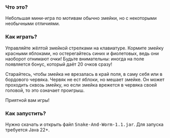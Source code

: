 ### Что это?

Небольшая мини-игра по мотивам обычно змейки, но
с некоторыми необычными отличиями.

### Как играть?

Управляйте жёлтой змейкой стрелками на клавиатуре.
Кормите змейку красными яблоками,
но остерегайтесь синих и фиолетовых, ведь они наоборот отнимают очки!
Будьте внимательны: иногда на поле появляется бонус, который даёт
20 очков сразу!

Старайтесь, чтобы змейка не врезалась в край поля,
в саму себя или в бордового червяка.
Червяк не ест яблоки, но мешает змейке. Он может проходить сквозь
змейку, но если змейка врежется в червяка своей головой, то это означает проигрыш.
            
Приятной вам игры!

### Как запустить?

Нужно скачать и открыть файл <kbd>Snake-And-Worm-1.1.jar</kbd>.
Для запуска требуется Java 22+.